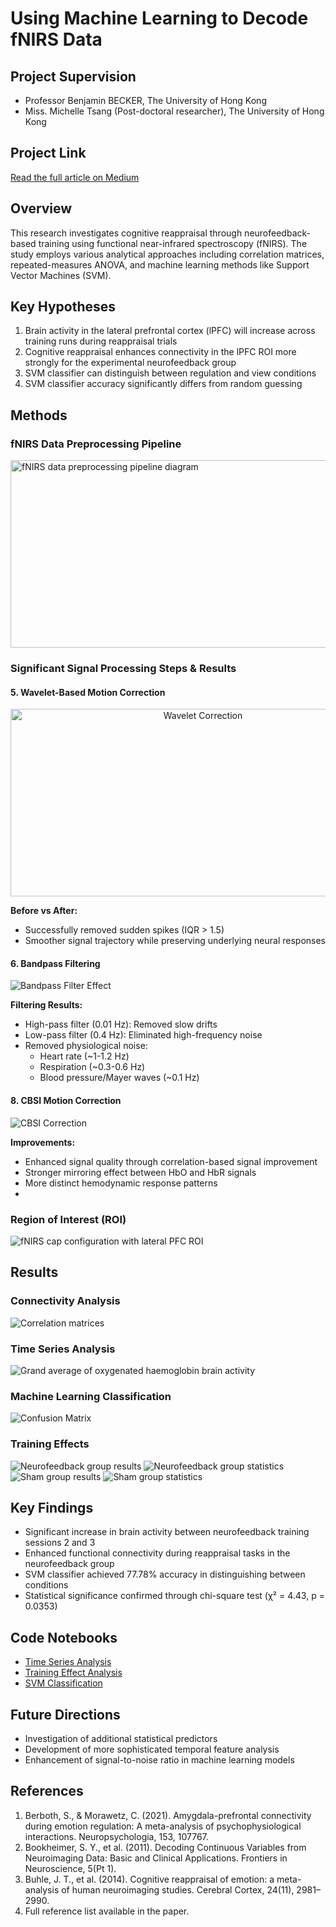 # Using Machine Learning to Decode fNIRS Data

## Project Supervision
- Professor Benjamin BECKER, The University of Hong Kong
- Miss. Michelle Tsang (Post-doctoral researcher), The University of Hong Kong

## Project Link
[Read the full article on Medium](https://medium.com/@jackson3b04/using-machine-learning-to-decode-fnirs-data-f5cb3aab1291)

## Overview
This research investigates cognitive reappraisal through neurofeedback-based training using functional near-infrared spectroscopy (fNIRS). The study employs various analytical approaches including correlation matrices, repeated-measures ANOVA, and machine learning methods like Support Vector Machines (SVM).

## Key Hypotheses
1. Brain activity in the lateral prefrontal cortex (lPFC) will increase across training runs during reappraisal trials
2. Cognitive reappraisal enhances connectivity in the lPFC ROI more strongly for the experimental neurofeedback group
3. SVM classifier can distinguish between regulation and view conditions
4. SVM classifier accuracy significantly differs from random guessing

## Methods

### fNIRS Data Preprocessing Pipeline
<img src="https://github.com/user-attachments/assets/d21167e4-0caa-48bd-8342-d21f4903a7c3" width="800" height="300" alt="fNIRS data preprocessing pipeline diagram"/>

### Significant Signal Processing Steps & Results

#### 5. Wavelet-Based Motion Correction
<p align="center">
  <img src="https://github.com/user-attachments/assets/442c8a3b-801f-4a4c-9a4e-75149bb901f7" width="600" height="300" alt="Wavelet Correction"/>
</p>

**Before vs After:**
- Successfully removed sudden spikes (IQR > 1.5)
- Smoother signal trajectory while preserving underlying neural responses

#### 6. Bandpass Filtering
![Bandpass Filter Effect](https://github.com/user-attachments/assets/069dc3c0-ee82-41b0-ba09-65db6c099717)

**Filtering Results:**
- High-pass filter (0.01 Hz): Removed slow drifts
- Low-pass filter (0.4 Hz): Eliminated high-frequency noise
- Removed physiological noise:
  - Heart rate (~1-1.2 Hz)
  - Respiration (~0.3-0.6 Hz)
  - Blood pressure/Mayer waves (~0.1 Hz)

#### 8. CBSI Motion Correction
![CBSI Correction](https://github.com/user-attachments/assets/81355bcc-ccbf-4c11-a811-13add6567f04)

**Improvements:**
- Enhanced signal quality through correlation-based signal improvement
- Stronger mirroring effect between HbO and HbR signals
- More distinct hemodynamic response patterns
- 
### Region of Interest (ROI)
![fNIRS cap configuration with lateral PFC ROI](https://github.com/user-attachments/assets/63ad0b0d-9562-44a2-902e-0b58f154f765)

## Results

### Connectivity Analysis
![Correlation matrices](https://github.com/user-attachments/assets/80c5dad1-41fe-46c5-81f9-26dd58ff79b9)

### Time Series Analysis
![Grand average of oxygenated haemoglobin brain activity](https://github.com/user-attachments/assets/3121983d-4077-4c54-8b0e-5ae96d968aaa)

### Machine Learning Classification
![Confusion Matrix](https://github.com/user-attachments/assets/73f78d9a-ebb7-43b3-be19-4aaba3e730ab)

### Training Effects
![Neurofeedback group results](https://github.com/user-attachments/assets/37ec65ab-350c-4d3b-b069-5b99e6fea2fe)
![Neurofeedback group statistics](path/to/figure12b.png)
![Sham group results](https://github.com/user-attachments/assets/3f0555a5-b4a2-41d5-a63f-226503a4953f)
![Sham group statistics](path/to/figure13b.png)



## Key Findings
- Significant increase in brain activity between neurofeedback training sessions 2 and 3
- Enhanced functional connectivity during reappraisal tasks in the neurofeedback group
- SVM classifier achieved 77.78% accuracy in distinguishing between conditions
- Statistical significance confirmed through chi-square test (χ² = 4.43, p = 0.0353)

## Code Notebooks
- [Time Series Analysis](https://colab.research.google.com/drive/1FihVOAB9FzkabtAvvs_wnaAwZkQ5U6hC)
- [Training Effect Analysis](https://colab.research.google.com/drive/1RwM6ios_9bD7f5zta75dY4O4DW6fxYOc?usp=sharing)
- [SVM Classification](https://colab.research.google.com/drive/1evaWxqxLImmzlgWtz8NJu5lWMRY8HMFS#scrollTo=nF-cLnec8Vxs)

## Future Directions
- Investigation of additional statistical predictors
- Development of more sophisticated temporal feature analysis
- Enhancement of signal-to-noise ratio in machine learning models

## References
1. Berboth, S., & Morawetz, C. (2021). Amygdala-prefrontal connectivity during emotion regulation: A meta-analysis of psychophysiological interactions. Neuropsychologia, 153, 107767.
2. Bookheimer, S. Y., et al. (2011). Decoding Continuous Variables from Neuroimaging Data: Basic and Clinical Applications. Frontiers in Neuroscience, 5(Pt 1).
3. Buhle, J. T., et al. (2014). Cognitive reappraisal of emotion: a meta-analysis of human neuroimaging studies. Cerebral Cortex, 24(11), 2981–2990.
4. Full reference list available in the paper.
